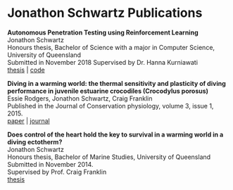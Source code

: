 # Jonathon Schwartz Publications

**Autonomous Penetration Testing using Reinforcement Learning**  
Jonathon Schwartz  
Honours thesis, Bachelor of Science with a major in Computer Science, University of Queensland  
Submitted in November 2018
Supervised by Dr. Hanna Kurniawati  
[thesis](publications/2018_CS_honours_thesis.pdf) | [code](https://github.com/Jjschwartz/NetworkAttackSimulator)  

**Diving in a warming world: the thermal sensitivity and plasticity of diving performance in juvenile estuarine crocodiles (Crocodylus porosus)**   
Essie Rodgers, Jonathon Schwartz, Craig Franklin  
Published in the Journal of Conservation physiology, volume 3, issue 1, 2015.  
[paper](publications/2015_diving_in_a_warming_world.pdf) | [journal](https://doi.org/10.1093/conphys/cov054)

**Does control of the heart hold the key to survival in a warming world in a diving ectotherm?**  
Jonathon Schwartz  
Honours thesis, Bachelor of Marine Studies, University of Queensland  
Submitted in November 2014.  
Supervised by Prof. Craig Franklin  
[thesis](publications/2014_MarSt_honours_thesis.pdf)
